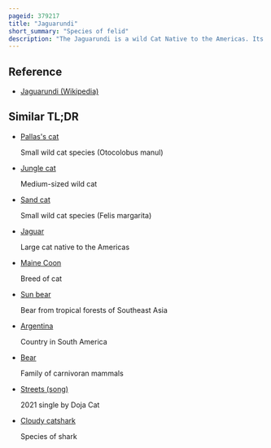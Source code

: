 ```yaml
---
pageid: 379217
title: "Jaguarundi"
short_summary: "Species of felid"
description: "The Jaguarundi is a wild Cat Native to the Americas. Its Range extends East of the Andes from central Argentina in the South to northern Mexico through central and south America. The jaguarundi is a medium-sized cat of slender build. Its Coloration is uniform with two Color Morphs, gray and red. It has an elongated Body with relatively short legs a small narrow Head small Round ears a short Snout and a long Tail similar to mustelids in this Respect. It is about twice as large as a domestic cat, reaching nearly 360 mm at the shoulder, and weighs 3. 5–7 kg ."
---
```


## Reference

- [Jaguarundi (Wikipedia)](https://en.wikipedia.org/?curid=379217)

## Similar TL;DR

- [Pallas's cat](/tldr/en/pallass-cat)

  Small wild cat species (Otocolobus manul)

- [Jungle cat](/tldr/en/jungle-cat)

  Medium-sized wild cat

- [Sand cat](/tldr/en/sand-cat)

  Small wild cat species (Felis margarita)

- [Jaguar](/tldr/en/jaguar)

  Large cat native to the Americas

- [Maine Coon](/tldr/en/maine-coon)

  Breed of cat

- [Sun bear](/tldr/en/sun-bear)

  Bear from tropical forests of Southeast Asia

- [Argentina](/tldr/en/argentina)

  Country in South America

- [Bear](/tldr/en/bear)

  Family of carnivoran mammals

- [Streets (song)](/tldr/en/streets-song)

  2021 single by Doja Cat

- [Cloudy catshark](/tldr/en/cloudy-catshark)

  Species of shark

